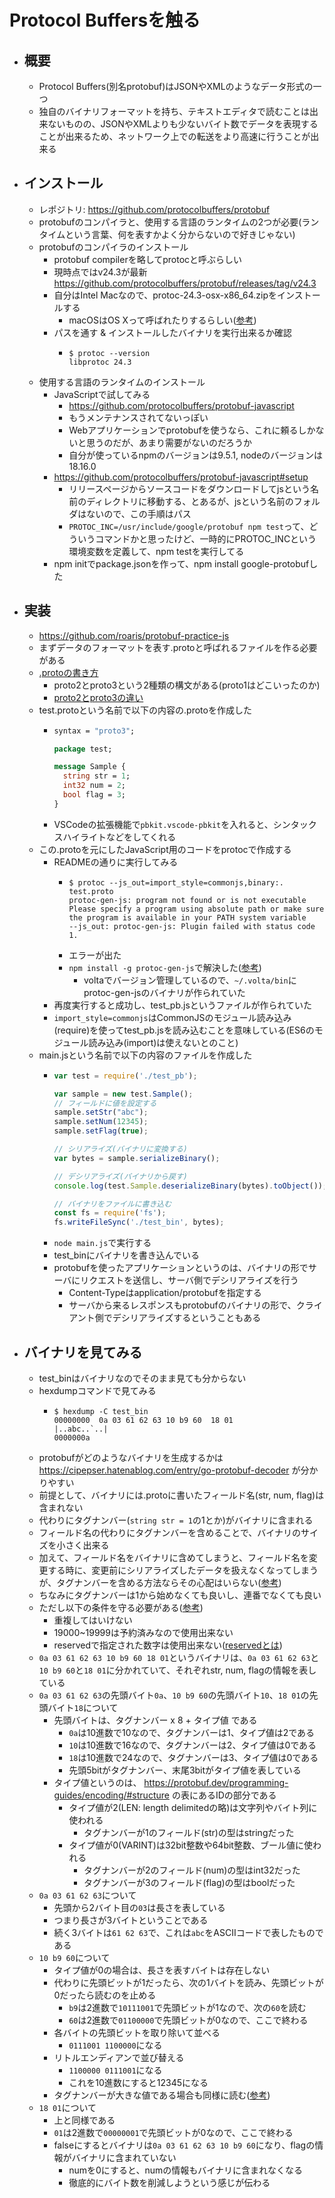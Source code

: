 # Protocol Buffersを触る
- ## 概要
	- Protocol Buffers(別名protobuf)はJSONやXMLのようなデータ形式の一つ
	- 独自のバイナリフォーマットを持ち、テキストエディタで読むことは出来ないものの、JSONやXMLよりも少ないバイト数でデータを表現することが出来るため、ネットワーク上での転送をより高速に行うことが出来る
- ## インストール
	- レポジトリ: https://github.com/protocolbuffers/protobuf
	- protobufのコンパイラと、使用する言語のランタイムの2つが必要(ランタイムという言葉、何を表すかよく分からないので好きじゃない)
	- protobufのコンパイラのインストール
		- protobuf compilerを略してprotocと呼ぶらしい
		- 現時点ではv24.3が最新 https://github.com/protocolbuffers/protobuf/releases/tag/v24.3
		- 自分はIntel Macなので、protoc-24.3-osx-x86_64.zipをインストールする
			- macOSはOS Xって呼ばれたりするらしい([参考](https://ja.wikipedia.org/wiki/MacOS))
		- パスを通す & インストールしたバイナリを実行出来るか確認
			- ```
			  $ protoc --version
			  libprotoc 24.3
			  ```
	- 使用する言語のランタイムのインストール
		- JavaScriptで試してみる
			- https://github.com/protocolbuffers/protobuf-javascript
			- もうメンテナンスされてないっぽい
			- Webアプリケーションでprotobufを使うなら、これに頼るしかないと思うのだが、あまり需要がないのだろうか
			- 自分が使っているnpmのバージョンは9.5.1, nodeのバージョンは18.16.0
		- https://github.com/protocolbuffers/protobuf-javascript#setup
			- リリースページからソースコードをダウンロードしてjsという名前のディレクトリに移動する、とあるが、jsという名前のフォルダはないので、この手順はパス
			- `PROTOC_INC=/usr/include/google/protobuf npm test`って、どういうコマンドかと思ったけど、一時的にPROTOC_INCという環境変数を定義して、npm testを実行してる
		- npm initでpackage.jsonを作って、npm install google-protobufした
- ## 実装
	- https://github.com/roaris/protobuf-practice-js
	- まずデータのフォーマットを表す.protoと呼ばれるファイルを作る必要がある
	- [.protoの書き方](https://blog1.mammb.com/entry/2019/10/03/212044)
		- proto2とproto3という2種類の構文がある(proto1はどこいったのか)
		- [proto2とproto3の違い](https://qiita.com/ksato9700/items/0eb025b1e2521c1cab79#proto2%E3%81%A8proto3%E3%81%AE%E9%81%95%E3%81%84)
	- test.protoという名前で以下の内容の.protoを作成した
		- ```protobuf
		  syntax = "proto3";
		  
		  package test;
		  
		  message Sample {
		    string str = 1;
		    int32 num = 2;
		    bool flag = 3;
		  }
		  ```
		- VSCodeの拡張機能で`pbkit.vscode-pbkit`を入れると、シンタックスハイライトなどをしてくれる
	- この.protoを元にしたJavaScript用のコードをprotocで作成する
		- READMEの通りに実行してみる
			- ```
			  $ protoc --js_out=import_style=commonjs,binary:. test.proto
			  protoc-gen-js: program not found or is not executable
			  Please specify a program using absolute path or make sure the program is available in your PATH system variable
			  --js_out: protoc-gen-js: Plugin failed with status code 1.
			  ```
			- エラーが出た
			- `npm install -g protoc-gen-js`で解決した([参考](https://stackoverflow.com/questions/72572040/protoc-gen-js-program-not-found-or-is-not-executable))
				- voltaでバージョン管理しているので、`~/.volta/bin`にprotoc-gen-jsのバイナリが作られていた
		- 再度実行すると成功し、test_pb.jsというファイルが作られていた
		- `import_style=commonjs`はCommonJSのモジュール読み込み(require)を使ってtest_pb.jsを読み込むことを意味している(ES6のモジュール読み込み(import)は使えないとのこと)
	- main.jsという名前で以下の内容のファイルを作成した
		- ```javascript
		  var test = require('./test_pb');
		  
		  var sample = new test.Sample();
		  // フィールドに値を設定する
		  sample.setStr("abc");
		  sample.setNum(12345);
		  sample.setFlag(true);
		  
		  // シリアライズ(バイナリに変換する)
		  var bytes = sample.serializeBinary();
		  
		  // デシリアライズ(バイナリから戻す)
		  console.log(test.Sample.deserializeBinary(bytes).toObject()); // { str: 'abc', num: 12345, flag: true }
		  
		  // バイナリをファイルに書き込む
		  const fs = require('fs');
		  fs.writeFileSync('./test_bin', bytes);
		  ```
		- `node main.js`で実行する
		- test_binにバイナリを書き込んでいる
		- protobufを使ったアプリケーションというのは、バイナリの形でサーバにリクエストを送信し、サーバ側でデシリアライズを行う
			- Content-Typeはapplication/protobufを指定する
			- サーバから来るレスポンスもprotobufのバイナリの形で、クライアント側でデシリアライズするということもある
- ## バイナリを見てみる
	- test_binはバイナリなのでそのまま見ても分からない
	- hexdumpコマンドで見てみる
		- ```
		  $ hexdump -C test_bin
		  00000000  0a 03 61 62 63 10 b9 60  18 01                    |..abc..`..|
		  0000000a
		  ```
	- protobufがどのようなバイナリを生成するかは https://cipepser.hatenablog.com/entry/go-protobuf-decoder が分かりやすい
	- 前提として、バイナリには.protoに書いたフィールド名(str, num, flag)は含まれない
	- 代わりにタグナンバー(`string str = 1`の1とか)がバイナリに含まれる
	- フィールド名の代わりにタグナンバーを含めることで、バイナリのサイズを小さく出来る
	- 加えて、フィールド名をバイナリに含めてしまうと、フィールド名を変更する時に、変更前にシリアライズしたデータを扱えなくなってしまうが、タグナンバーを含める方法ならその心配はいらない([参考](https://qiita.com/yugui/items/160737021d25d761b353#protocol-buffers%E3%81%A8%E3%81%AF))
	- ちなみにタグナンバーは1から始めなくても良いし、連番でなくても良い
	- ただし以下の条件を守る必要がある([参考](https://protobuf.dev/programming-guides/proto3/#assigning-field-numbers))
		- 重複してはいけない
		- 19000~19999は予約済みなので使用出来ない
		- reservedで指定された数字は使用出来ない([reservedとは](https://protobuf.dev/programming-guides/proto3/#fieldreserved))
	- `0a 03 61 62 63 10 b9 60 18 01`というバイナリは、`0a 03 61 62 63`と`10 b9 60`と`18 01`に分かれていて、それぞれstr, num, flagの情報を表している
	- `0a 03 61 62 63`の先頭バイト`0a`、`10 b9 60`の先頭バイト`10`、`18 01`の先頭バイト`18`について
		- 先頭バイトは、タグナンバー x 8 + タイプ値 である
			- `0a`は10進数で10なので、タグナンバーは1、タイプ値は2である
			- `10`は10進数で16なので、タグナンバーは2、タイプ値は0である
			- `18`は10進数で24なので、タグナンバーは3、タイプ値は0である
			- 先頭5bitがタグナンバー、末尾3bitがタイプ値を表している
		- タイプ値というのは、 https://protobuf.dev/programming-guides/encoding/#structure の表にあるIDの部分である
			- タイプ値が2(LEN: length delimitedの略)は文字列やバイト列に使われる
				- タグナンバーが1のフィールド(str)の型はstringだった
			- タイプ値が0(VARINT)は32bit整数や64bit整数、ブール値に使われる
				- タグナンバーが2のフィールド(num)の型はint32だった
				- タグナンバーが3のフィールド(flag)の型はboolだった
	- `0a 03 61 62 63`について
		- 先頭から2バイト目の`03`は長さを表している
		- つまり長さが3バイトということである
		- 続く3バイトは`61 62 63`で、これは`abc`をASCIIコードで表したものである
	- `10 b9 60`について
		- タイプ値が0の場合は、長さを表すバイトは存在しない
		- 代わりに先頭ビットが1だったら、次の1バイトを読み、先頭ビットが0だったら読むのを止める
			- `b9`は2進数で`10111001`で先頭ビットが1なので、次の`60`を読む
			- `60`は2進数で`01100000`で先頭ビットが0なので、ここで終わる
		- 各バイトの先頭ビットを取り除いて並べる
			- `0111001 1100000`になる
		- リトルエンディアンで並び替える
			- `1100000 0111001`になる
			- これを10進数にすると12345になる
		- タグナンバーが大きな値である場合も同様に読む([参考](https://qiita.com/fuziki/items/2f3d6eb500929009571b#id%E3%81%AE%E5%8F%AF%E5%A4%89%E9%95%B7%E6%95%B0%E5%80%A4%E8%A1%A8%E7%8F%BE))
	- `18 01`について
		- 上と同様である
		- `01`は2進数で`00000001`で先頭ビットが0なので、ここで終わる
		- falseにするとバイナリは`0a 03 61 62 63 10 b9 60`になり、flagの情報がバイナリに含まれていない
			- numを0にすると、numの情報もバイナリに含まれなくなる
			- 徹底的にバイト数を削減しようという感じが伝わる